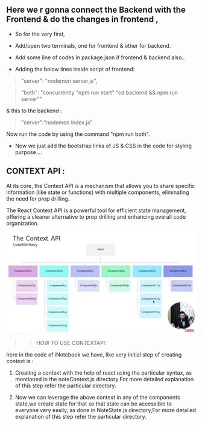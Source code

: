 ## Here we r gonna connect the Backend with the Frontend & do the changes in frontend ,

* So for the very first,
* Add/open two terminals, one for frontend & other for backend. 

* Add some line of codes in package.json if frontend & backend also..
* Adding the below lines inside script of frontend:

> "server": "nodemon server.js",

>"both": "concurrently \"npm run start\" \"cd backend && npm run server\""  

& this to the backend :

 > "server":"nodemon index.js"

 Now run the code by using the command "npm run both".

 - Now we just add the bootstrap links of JS & CSS in the code for styling purpose.... 
 
## CONTEXT API :
 At its core, the Context API is a mechanism that allows you to share specific information (like state or functions) with multiple components, eliminating the need for prop drilling.

The React Context API is a powerful tool for efficient state management, offering a cleaner alternative to prop drilling and enhancing overall code organization.

![^](image.png)

 >> HOW TO USE CONTEXTAPI:

 here in the code of iNotebook we have, like very initial step of creating context is :

 1. Creating a context with the help of react using the particular syntax, as mentioned in the noteContext.js directory.For more detailed explanation of this step refer the particular directory.

 2. Now we can leverage the above context in any of the components state,we create state for that so that state can be accessible to everyone very easily, as done in NoteState.js directory,For more detailed explanation of this step refer the particular directory.
